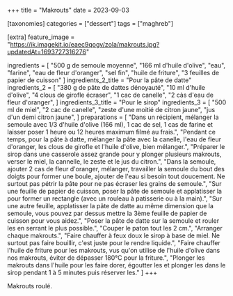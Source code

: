 +++
title = "Makrouts"
date = 2023-09-03

[taxonomies]
categories = ["dessert"]
tags = ["maghreb"]

[extra]
feature_image = "https://ik.imagekit.io/eaec9qogv/zola/makrouts.jpg?updatedAt=1693727316276"

ingredients = [
  "500 g de semoule moyenne",
  "166 ml d'huile d'olive",
  "eau",
  "farine",
  "eau de fleur d'oranger",
  "sel fin",
  "huile de friture",
  "3 feuilles de papier de cuisson"
]
ingredients_2_title = "Pour la pâte de datte"
ingredients_2 = [
  "380 g de pâte de dattes dénoyauté",
  "10 ml d'huile d'olive",
  "4 clous de girofle écraser",
  "1 cac de canelle",
  "2 càs d'eau de fleur d'oranger",
]
ingredients_3_title = "Pour le sirop"
ingredients_3 = [
  "500 ml de miel",
  "2 cac de canelle",
  "zeste d'une moitié de citron jaune",
  "jus d'un demi citron jaune",
]
preparations = [
  "Dans un récipient, mélanger la semoule avec 1/3 d'huile d'olive (166 ml), 1 cac de sel, 1 cas de farine et laisser poser 1 heure ou 12 heures maximum filmé au frais.",
  "Pendant ce temps, pour la pâte à datte, mélanger la pâte avec la canelle, l'eau de fleur d'oranger, les clous de girofle et l'huile d'olive, bien mélanger.",
  "Préparer le sirop dans une casserole assez grande pour y plonger plusieurs makrouts, verser le miel, la cannelle, le zeste et le jus du citron.",
  "Dans la semoule, ajouter 2 cas de fleur d'oranger, mélanger, travailler la semoule du bout des doigts pour former une boule, ajouter de l'eau si besoin tout doucement. Ne surtout pas pétrir la pâte pour ne pas écraser les grains de semoule.",
  "Sur une feuille de papier de cuisson, poser la pâte de semoule et applatisser la pour former un rectangle (avec un rouleau à patisserie ou à la main).",
  "Sur une autre feuille, applatisser la pâte de datte au même dimension que la semoule, vous pouvez par dessus mettre la 3ème feuille de papier de cuisson pour vous aidez.",
  "Poser la pâte de datte sur la semoule et rouler les en serrant le plus possible.",
  "Couper le paton tout les 2 cm.",
  "Arranger chaque makrouts.",
  "Faire chauffer à feux doux le sirop à base de miel. Ne surtout pas faire bouillir, c'est juste pour le rendre liquide.",
  "Faire chauffer l'huile de friture pour les makrouts, vus qu'on utilise de l'huile d'olive dans nos makrouts, éviter de dépasser 180°C pour la friture.",
  "Plonger les makrouts dans l'huile pour les faire dorer, égoutter les et plonger les dans le sirop pendant 1 à 5 minutes puis réserver les."
]
+++

Makrouts roulé.
